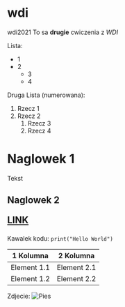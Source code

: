 # wdi
wdi2021
To sa **drugie** cwiczenia z *WDI* 

Lista:
* 1
* 2
  * 3
  * 4
 
 Druga Lista (numerowana):
 1. Rzecz 1
 2. Rzecz 2
    1. Rzecz 3
    1. Rzecz 4

<h1>Naglowek 1
  </h1>
  Tekst
<h2>Naglowek 2

[LINK](https://www.youtube.com/watch?v=dQw4w9WgXcQ)
 
 </h2>
 
 Kawalek kodu:
 `print("Hello World")`

1 Kolumna | 2 Kolumna
------------ | -------------
Element 1.1 | Element 2.1
Element 1.2 | Element 2.2


Zdjecie:
![Pies](/home/arek/Downloads/doge.jpg)

